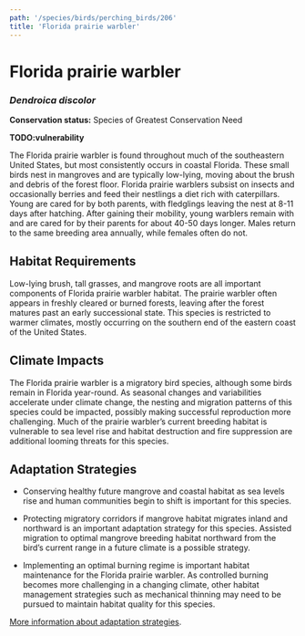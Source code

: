 ```yaml
---
path: '/species/birds/perching_birds/206'
title: 'Florida prairie warbler'
---
```


# Florida prairie warbler
### *Dendroica discolor*



**Conservation status:** Species of Greatest Conservation Need

**TODO:vulnerability**

The Florida prairie warbler is found throughout much of the southeastern United States, but most consistently occurs in coastal Florida. These small birds nest in mangroves and are typically low-lying, moving about the brush and debris of the forest floor. Florida prairie warblers subsist on insects and occasionally berries and feed their nestlings a diet rich with caterpillars. Young are cared for by both parents, with fledglings leaving the nest at 8-11 days after hatching. After gaining their mobility, young warblers remain with and are cared for by their parents for about 40-50 days longer. Males return to the same breeding area annually, while females often do not.

    
## Habitat Requirements

Low-lying brush, tall grasses, and mangrove roots are all important components of Florida prairie warbler habitat. The prairie warbler often appears in freshly cleared or burned forests, leaving after the forest matures past an early successional state. This species is restricted to warmer climates, mostly occurring on the southern end of the eastern coast of the United States.

## Climate Impacts

The Florida prairie warbler is a migratory bird species, although some birds remain in Florida year-round.  As seasonal changes and variabilities accelerate under climate change, the nesting and migration patterns of this species could be impacted, possibly making successful reproduction more challenging.  Much of the prairie warbler’s current breeding habitat is vulnerable to sea level rise and habitat destruction and fire suppression are additional looming threats for this species.

## Adaptation Strategies

- Conserving healthy future mangrove and coastal habitat as sea levels rise and human communities begin to shift is important for this species.

- Protecting migratory corridors if mangrove habitat migrates inland and northward is an important adaptation strategy for this species.  Assisted migration to optimal mangrove breeding habitat northward from the bird’s current range in a future climate is a possible strategy.

- Implementing an optimal burning regime is important habitat maintenance for the Florida prairie warbler.  As controlled burning becomes more challenging in a changing climate, other habitat management strategies such as mechanical thinning may need to be pursued to maintain habitat quality for this species.


[More information about adaptation strategies](/strategies).
